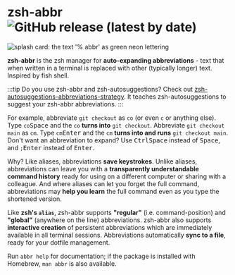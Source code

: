 # zsh-abbr ![GitHub release (latest by date)](https://img.shields.io/github/v/release/olets/zsh-abbr)

![splash card: the text '% abbr' as green neon lettering](/images/zsh-abbr.png)


**zsh-abbr** is the zsh manager for **auto-expanding abbreviations** - text that when written in a terminal is replaced with other (typically longer) text. Inspired by fish shell.

:::tip
Do you use zsh-abbr and zsh-autosuggestions? Check out [zsh-autosuggestions-abbreviations-strategy](https://github.com/olets/zsh-autosuggestions-abbreviations-strategy). It teaches zsh-autosuggestions to suggest your zsh-abbr abbreviations.
:::

For example, abbreviate `git checkout` as `co` (or even `c` or anything else). Type `co`<kbd>Space</kbd> and the `co` **turns into** `git checkout`. Abbreviate `git checkout main` as `cm`. Type `cm`<kbd>Enter</kbd> and the `cm` **turns into and runs** `git checkout main`. Don't want an abbreviation to expand? Use <kbd>Ctrl</kbd><kbd>Space</kbd> instead of <kbd>Space</kbd>, and `;`<kbd>Enter</kbd> instead of <kbd>Enter</kbd>.

Why? Like aliases, abbreviations **save keystrokes**. Unlike aliases, abbreviations can leave you with a **transparently understandable command history** ready for using on a different computer or sharing with a colleague. And where aliases can let you forget the full command, abbreviations may **help you learn** the full command even as you type the shortened version.

Like **zsh's `alias`**, zsh-abbr supports **"regular"** (i.e. command-position) and **"global"** (anywhere on the line) abbreviations. zsh-abbr also supports **interactive creation** of persistent abbreviations which are immediately available in all terminal sessions. Abbreviations automatically **sync to a file**, ready for your dotfile management.

Run `abbr help` for documentation; if the package is installed with Homebrew, `man abbr` is also available.

